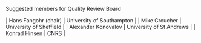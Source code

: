 Suggested members for Quality Review Board

| Hans Fangohr (chair) | University of Southampton  |
| Mike Croucher        | University of Sheffield    |
| Alexander Konovalov  | University of St Andrews   |
| Konrad Hinsen        | CNRS                       |
